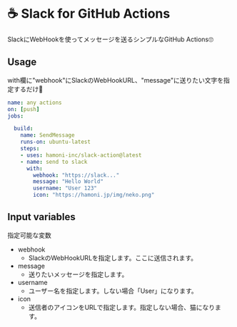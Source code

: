# ☕ Slack for GitHub Actions
SlackにWebHookを使ってメッセージを送るシンプルなGitHub Actions🙄

## Usage
with欄に"webhook"にSlackのWebHookURL、"message"に送りたい文字を指定するだけ🧻

```yaml
name: any actions
on: [push]
jobs:

  build:
    name: SendMessage
    runs-on: ubuntu-latest
    steps:
    - uses: hamoni-inc/slack-action@latest
    - name: send to slack
      with:
        webhook: "https://slack..."
        message: "Hello World"
        username: "User 123"
        icon: "https://hamoni.jp/img/neko.png"
```

## Input variables
指定可能な変数

- webhook
  - SlackのWebHookURLを指定します。ここに送信されます。
- message
  - 送りたいメッセージを指定します。
- username
  - ユーザー名を指定します。しない場合「User」になります。
- icon
  - 送信者のアイコンをURLで指定します。指定しない場合、猫になります。